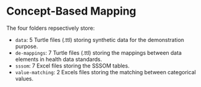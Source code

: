 # Concept-Based Mapping 

The four folders repsectively store: 

- `data`: 5 Turtle files (.ttl) storing synthetic data for the demonstration purpose. 
- `de-mappings`: 7 Turtle files (.ttl) storing the mappings between data elements in health data standards.
- `sssom`: 7 Excel files storing the SSSOM tables.
- `value-matching`: 2 Excels files storing the matching between categorical values.
